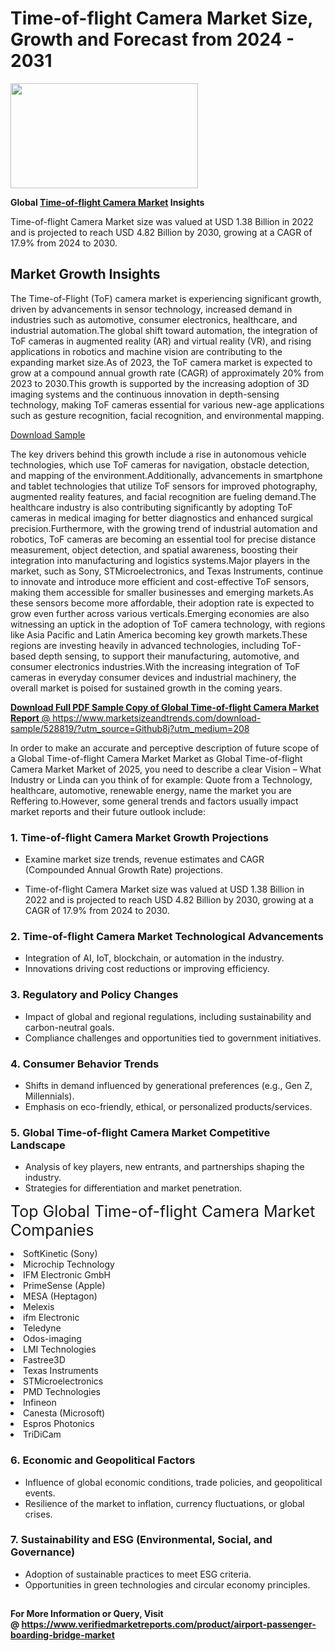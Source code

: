 <H1>Time-of-flight Camera Market Size, Growth and Forecast from 2024 - 2031</H1><img class="aligncenter size-medium wp-image-584254" src="https://thirdeyenews.in/wp-content/uploads/2024/09/Global-Market-Research-300x168.jpeg" alt="" width="300" height="168" /><p><strong>Global&nbsp;<a href="https://www.marketsizeandtrends.com/download-sample/528819/?utm_source=Github8j?utm_medium=208">Time-of-flight Camera Market</a> Insights</strong></p><p>Time-of-flight Camera Market size was valued at USD 1.38 Billion in 2022 and is projected to reach USD 4.82 Billion by 2030, growing at a CAGR of 17.9% from 2024 to 2030.</p><p><h2>Market Growth Insights</h2> <p>The Time-of-Flight (ToF) camera market is experiencing significant growth, driven by advancements in sensor technology, increased demand in industries such as automotive, consumer electronics, healthcare, and industrial automation.The global shift toward automation, the integration of ToF cameras in augmented reality (AR) and virtual reality (VR), and rising applications in robotics and machine vision are contributing to the expanding market size.As of 2023, the ToF camera market is expected to grow at a compound annual growth rate (CAGR) of approximately 20% from 2023 to 2030.This growth is supported by the increasing adoption of 3D imaging systems and the continuous innovation in depth-sensing technology, making ToF cameras essential for various new-age applications such as gesture recognition, facial recognition, and environmental mapping.</p> <p><a href="#">Download Sample</a></p> <p>The key drivers behind this growth include a rise in autonomous vehicle technologies, which use ToF cameras for navigation, obstacle detection, and mapping of the environment.Additionally, advancements in smartphone and tablet technologies that utilize ToF sensors for improved photography, augmented reality features, and facial recognition are fueling demand.The healthcare industry is also contributing significantly by adopting ToF cameras in medical imaging for better diagnostics and enhanced surgical precision.Furthermore, with the growing trend of industrial automation and robotics, ToF cameras are becoming an essential tool for precise distance measurement, object detection, and spatial awareness, boosting their integration into manufacturing and logistics systems.Major players in the market, such as Sony, STMicroelectronics, and Texas Instruments, continue to innovate and introduce more efficient and cost-effective ToF sensors, making them accessible for smaller businesses and emerging markets.As these sensors become more affordable, their adoption rate is expected to grow even further across various verticals.Emerging economies are also witnessing an uptick in the adoption of ToF camera technology, with regions like Asia Pacific and Latin America becoming key growth markets.These regions are investing heavily in advanced technologies, including ToF-based depth sensing, to support their manufacturing, automotive, and consumer electronics industries.With the increasing integration of ToF cameras in everyday consumer devices and industrial machinery, the overall market is poised for sustained growth in the coming years.</p> <p><a href="#"></p><p><span class=""><strong>Download Full PDF Sample Copy of Global Time-of-flight Camera Market Report</strong> @ <a href="https://www.marketsizeandtrends.com/download-sample/528819/?utm_source=Github8j?utm_medium=208" target="_blank">https://www.marketsizeandtrends.com/download-sample/528819/?utm_source=Github8j?utm_medium=208</a></span></p><p>In order to make an accurate and perceptive description of future scope of a Global&nbsp;Time-of-flight Camera Market Market as Global&nbsp;Time-of-flight Camera Market Market of 2025, you need to describe a clear Vision &ndash; What Industry or Linda can you think of for example: Quote from a Technology, healthcare, automotive, renewable energy, name the market you are Reffering to.However, some general trends and factors usually impact market reports and their future outlook include:</p><h3>1.&nbsp;<strong>Time-of-flight Camera Market Growth Projections</strong></h3><ul><li>Examine market size trends, revenue estimates and CAGR (Compounded Annual Growth Rate) projections.</li><li><p>Time-of-flight Camera Market size was valued at USD 1.38 Billion in 2022 and is projected to reach USD 4.82 Billion by 2030, growing at a CAGR of 17.9% from 2024 to 2030.</p></li></ul><h3>2.&nbsp;<strong>Time-of-flight Camera Market Technological Advancements</strong></h3><ul><li>Integration of AI, IoT, blockchain, or automation in the industry.</li><li>Innovations driving cost reductions or improving efficiency.</li></ul><h3>3.&nbsp;<strong>Regulatory and Policy Changes</strong></h3><ul><li>Impact of global and regional regulations, including sustainability and carbon-neutral goals.</li><li>Compliance challenges and opportunities tied to government initiatives.</li></ul><h3>4.&nbsp;<strong>Consumer Behavior Trends</strong></h3><ul><li>Shifts in demand influenced by generational preferences (e.g., Gen Z, Millennials).</li><li>Emphasis on eco-friendly, ethical, or personalized products/services.</li></ul><h3>5.&nbsp;<strong>Global Time-of-flight Camera Market Competitive Landscape</strong></h3><ul><li>Analysis of key players, new entrants, and partnerships shaping the industry.</li><li>Strategies for differentiation and market penetration.</li></ul><p data-pm-slice="1 1 []"><span style="color: inherit; font-family: inherit; font-size: 25px;">Top Global Time-of-flight Camera Market Companies</span></p><div class="" data-test-id=""><p><li>SoftKinetic (Sony)</li><li> Microchip Technology</li><li> IFM Electronic GmbH</li><li> PrimeSense (Apple)</li><li> MESA (Heptagon)</li><li> Melexis</li><li> ifm Electronic</li><li> Teledyne</li><li> Odos-imaging</li><li> LMI Technologies</li><li> Fastree3D</li><li> Texas Instruments</li><li> STMicroelectronics</li><li> PMD Technologies</li><li> Infineon</li><li> Canesta (Microsoft)</li><li> Espros Photonics</li><li> TriDiCam</li></p></div><h3>6.&nbsp;<strong>Economic and Geopolitical Factors</strong></h3><ul><li>Influence of global economic conditions, trade policies, and geopolitical events.</li><li>Resilience of the market to inflation, currency fluctuations, or global crises.</li></ul><h3>7.&nbsp;<strong>Sustainability and ESG (Environmental, Social, and Governance)</strong></h3><ul><li>Adoption of sustainable practices to meet ESG criteria.</li><li>Opportunities in green technologies and circular economy principles.</li></ul><h2><strong style="font-size: 14px;">For More Information or Query, Visit @&nbsp;</strong><a style="background-color: #ffffff; font-size: 14px;" href="https://www.marketsizeandtrends.com/report/time-of-flight-camera-market/" target="_blank">https://www.verifiedmarketreports.com/product/airport-passenger-boarding-bridge-market</a></h2>
